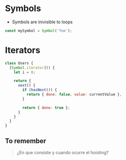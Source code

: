 # Symbols
- Symbols are inivisible to loops

```js
const mySymbol = Symbol('foo');
```

# Iterators
```js
class Users {
  [Symbol.iterator]() {
    let i = 0;

    return {
      next() {
        if (hasNext()) {
          return { done: false, value: currentValue },
        }

        return { done: true };
      }
    }
  }
}
```

## To remember

> ¿En que consiste y cuando ocurre el hoisting?

